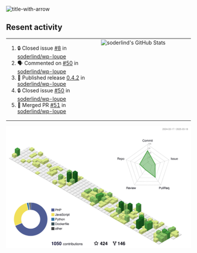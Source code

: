 
![title-with-arrow](https://github.com/soderlind/soderlind/assets/1649452/0f685042-97c3-46ba-b290-804d07f05370)



## Resent activity

<table width="100%" border="0"><tr><td width="49%">

<!--START_SECTION:activity-->
1. 🔒 Closed issue [#8](https://github.com/soderlind/wp-loupe/issues/8) in [soderlind/wp-loupe](https://github.com/soderlind/wp-loupe)
2. 🗣 Commented on [#50](https://github.com/soderlind/wp-loupe/issues/50#issuecomment-2730906952) in [soderlind/wp-loupe](https://github.com/soderlind/wp-loupe)
3. 🚀 Published release [0.4.2](https://github.com/soderlind/wp-loupe/releases/tag/0.4.2) in [soderlind/wp-loupe](https://github.com/soderlind/wp-loupe)
4. 🔒 Closed issue [#50](https://github.com/soderlind/wp-loupe/issues/50) in [soderlind/wp-loupe](https://github.com/soderlind/wp-loupe)
5. 🎉 Merged PR [#51](https://github.com/soderlind/wp-loupe/pull/51) in [soderlind/wp-loupe](https://github.com/soderlind/wp-loupe)
<!--END_SECTION:activity-->
  </td>
<td width="49%" valign="top">
     <img  alt="soderlind's GitHub Stats" src="https://awesome-github-stats.azurewebsites.net/user-stats/soderlind?cardType=octocat&theme=github&preferLogin=false&Title=FFFFFF&Border=FFFFFF" />
</td></tr></table>


![](./profile-3d-contrib/profile-green-animate.svg)


